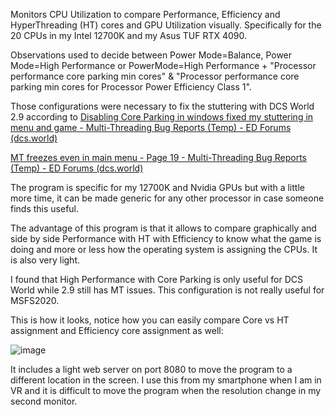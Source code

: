 Monitors CPU Utilization to compare Performance, Efficiency and HyperThreading (HT) cores and GPU Utilization visually.  Specifically for the 20 CPUs in my Intel 12700K and my Asus TUF RTX 4090.   

Observations used to decide between Power Mode=Balance, Power Mode=High Performance or PowerMode=High Performance + "Processor performance core parking min cores" & "Processor performance core parking min cores for Processor Power Efficiency Class 1".

Those configurations were necessary to fix the stuttering with DCS World 2.9 according to
[Disabling Core Parking in windows fixed my stuttering in menu and game - Multi-Threading Bug Reports (Temp) - ED Forums (dcs.world)](https://forum.dcs.world/topic/335866-disabling-core-parking-in-windows-fixed-my-stuttering-in-menu-and-game/?_fromLogin=1)

[MT freezes even in main menu - Page 19 - Multi-Threading Bug Reports (Temp) - ED Forums (dcs.world)](https://forum.dcs.world/topic/328792-mt-freezes-even-in-main-menu/page/19/#comment-5318289)

The program is specific for my 12700K and Nvidia GPUs but with a little more time, it can be made generic for any other processor in case someone finds this useful.

The advantage of this program is that it allows to compare graphically and side by side Performance with HT with Efficiency to know what the game is doing and more or less how the operating system is assigning the CPUs.   It is also very light.

I found that High Performance with Core Parking is only useful for DCS World while 2.9 still has MT issues.  This configuration is not really useful for MSFS2020.

This is how it looks, notice how you can easily compare Core vs HT assignment and Efficiency core assignment as well:


![image](https://github.com/rolex20/TelemetryVibShaker/assets/62082564/c4fab194-d1ff-4aa3-b43a-ae6b8de9f2fb)


It includes a light web server on port 8080 to move the program to a different location in the screen.  I use this from my smartphone when I am in VR and it is difficult to move the program when the resolution change in my second monitor.

